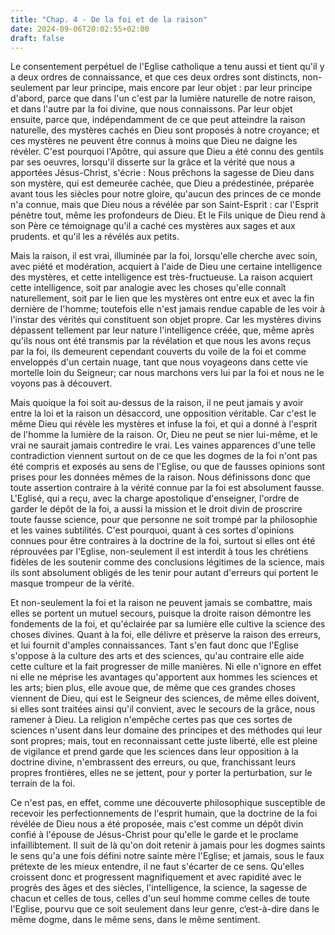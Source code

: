 ```yaml
---
title: "Chap. 4 - De la foi et de la raison"
date: 2024-09-06T20:02:55+02:00
draft: false
---
```



Le consentement perpétuel de l'Eglise catholique a tenu aussi et tient qu'il y a deux ordres de connaissance, et que ces deux ordres sont distincts, non-seulement par leur principe, mais encore par leur objet : par leur principe d'abord, parce que dans l'un c'est par la lumière naturelle de notre raison, et dans l'autre par la foi divine, que nous connaissons. Par leur objet ensuite, parce que, indépendamment de ce que peut atteindre la raison naturelle, des mystères cachés en Dieu sont proposés à notre croyance; et ces mystères ne peuvent être connus à moins que Dieu ne daigne les révéler. C'est pourquoi l'Apôtre, qui assure que Dieu a été connu des gentils par ses oeuvres, lorsqu'il disserte sur la grâce et la vérité que nous a apportées Jésus-Christ, s'écrie : Nous prêchons la sagesse de Dieu dans son mystère, qui est demeurée cachée, que Dieu a prédestinée, préparée avant tous les siècles pour notre gloire, qu'aucun des princes de ce monde n'a connue, mais que Dieu nous a révélée par son Saint-Esprit : car l'Esprit pénètre tout, même les profondeurs de Dieu. Et le Fils unique de Dieu rend à son Père ce témoignage qu'il a caché ces mystères aux sages et aux prudents. et qu'il les a révélés aux petits.

Mais la raison, il est vrai, illuminée par la foi, lorsqu'elle cherche avec soin, avec piété et modération, acquiert à l'aide de Dieu une certaine intelligence des mystères, et cette intelligence est très-fructueuse. La raison acquiert cette intelligence, soit par analogie avec les choses qu'elle connaît naturellement, soit par le lien que les mystères ont entre eux et avec la fin dernière de l'homme; toutefois elle n'est jamais rendue capable de les voir à l'instar des vérités qui constituent son objet propre. Car les mystères divins dépassent tellement par leur nature l'intelligence créée, que, même après qu'ils nous ont été transmis par la révélation et que nous les avons reçus par la foi, ils demeurent cependant couverts du voile de la foi et comme enveloppés d'un certain nuage, tant que nous voyageons dans cette vie mortelle loin du Seigneur; car nous marchons vers lui par la foi et nous ne le voyons pas à découvert.

Mais quoique la foi soit au-dessus de la raison, il ne peut jamais y avoir entre la loi et la raison un désaccord, une opposition véritable. Car c'est le même Dieu qui révèle les mystères et infuse la foi, et qui a donné à l'esprit de l'homme la lumière de la raison. Or, Dieu ne peut se nier lui-même, et le vrai ne saurait jamais contredire le vrai. Les vaines apparences d'une telle contradiction viennent surtout on de ce que les dogmes de la foi n'ont pas été compris et exposés au sens de l'Eglise, ou que de fausses opinions sont prises pour les données mêmes de la raison. Nous définissons donc que toute assertion contraire à la vérité connue par la foi est absolument fausse. L'Eglisé, qui a reçu, avec la charge apostolique d'enseigner, l'ordre de garder le dépôt de la foi, a aussi la mission et le droit divin de proscrire toute fausse science, pour que personne ne soit trompé par la philosophie et les vaines subtilités. C'est pourquoi, quant à ces sortes d'opinions connues pour être contraires à la doctrine de la foi, surtout si elles ont été réprouvées par l'Eglise, non-seulement il est interdit à tous les chrétiens fidèles de les soutenir comme des conclusions légitimes de la science, mais ils sont absolument obligés de les tenir pour autant d'erreurs qui portent le masque trompeur de la vérité.

Et non-seulement la foi et la raison ne peuvent jamais se combattre, mais elles se portent un mutuel secours, puisque la droite raison démontre les fondements de la foi, et qu'éclairée par sa lumière elle cultive la science des choses divines. Quant à la foi, elle délivre et préserve la raison des erreurs, et lui fournit d'amples connaissances. Tant s'en faut donc que l'Eglise s'oppose à la culture des arts et des sciences, qu'au contraire elle aide cette culture et la fait progresser de mille manières. Ni elle n'ignore en effet ni elle ne méprise les avantages qu'apportent aux hommes les sciences et les arts; bien plus, elle avoue que, de même que ces grandes choses viennent de Dieu, qui est le Seigneur des sciences, de même elles doivent, si elles sont traitées ainsi qu'il convient, avec le secours de la grâce, nous ramener à Dieu. La religion n'empêche certes pas que ces sortes de sciences n'usent dans leur domaine des principes et des méthodes qui leur sont propres; mais, tout en reconnaissant cette juste liberté, elle est pleine de vigilance et prend garde que les sciences dans leur opposition à la doctrine divine, n'embrassent des erreurs, ou que, franchissant leurs propres frontières, elles ne se jettent, pour y porter la perturbation, sur le terrain de la foi.

Ce n'est pas, en effet, comme une découverte philosophique susceptible de recevoir les perfectionnements de l'esprit humain, que la doctrine de la foi révélée de Dieu nous a été proposée, mais c'est comme un dépôt divin confié à l'épouse de Jésus-Christ pour qu'elle le garde et le proclame infaillibtement. Il suit de là qu'on doit retenir à jamais pour les dogmes saints le sens qu'a une fois défini notre sainte mère l'Eglise; et jamais, sous le faux prétexte de les mieux entendre, il ne faut s'écarter de ce sens. Qu'elles croissent donc et progressent magnifiquement et avec rapidité avec le progrès des âges et des siècles, l'intelligence, la science, la sagesse de chacun et celles de tous, celles d'un seul homme comme celles de toute l'Eglise, pourvu que ce soit seulement dans leur genre, c‘est-à-dire dans le même dogme, dans le même sens, dans le même sentiment.
